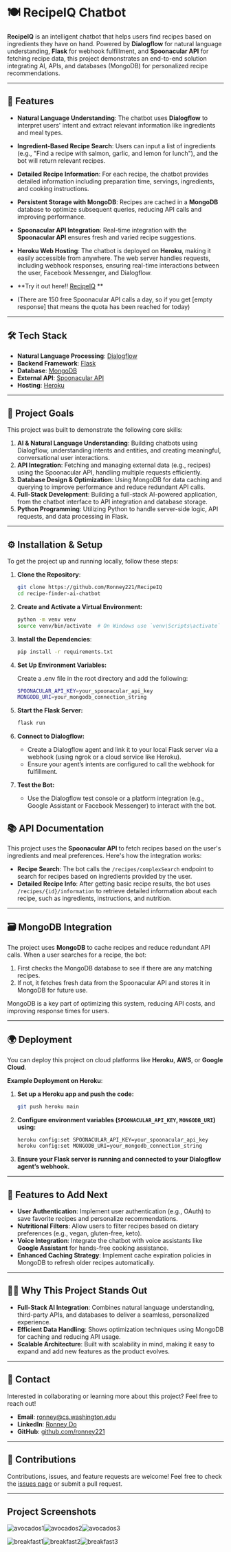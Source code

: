 # 🍽️ RecipeIQ Chatbot

**RecipeIQ** is an intelligent chatbot that helps users find recipes based on ingredients they have on hand. Powered by **Dialogflow** for natural language understanding, **Flask** for webhook fulfillment, and **Spoonacular API** for fetching recipe data, this project demonstrates an end-to-end solution integrating AI, APIs, and databases (MongoDB) for personalized recipe recommendations.

---

## 🌟 Features

- **Natural Language Understanding**: The chatbot uses **Dialogflow** to interpret users' intent and extract relevant information like ingredients and meal types.
- **Ingredient-Based Recipe Search**: Users can input a list of ingredients (e.g., "Find a recipe with salmon, garlic, and lemon for lunch"), and the bot will return relevant recipes.
- **Detailed Recipe Information**: For each recipe, the chatbot provides detailed information including preparation time, servings, ingredients, and cooking instructions.
- **Persistent Storage with MongoDB**: Recipes are cached in a **MongoDB** database to optimize subsequent queries, reducing API calls and improving performance.
- **Spoonacular API Integration**: Real-time integration with the **Spoonacular API** ensures fresh and varied recipe suggestions.
- **Heroku Web Hosting**: The chatbot is deployed on **Heroku**, making it easily accessible from anywhere. The web server handles requests, including webhook responses, ensuring real-time interactions between the user, Facebook Messenger, and Dialogflow.

- **Try it out here!! [RecipeIQ](https://ronney.eth.link/#projects) **
- (There are 150 free Spoonacular API calls a day, so if you get [empty response] that means the quota has been reached for today)
---

## 🛠️ Tech Stack

- **Natural Language Processing**: [Dialogflow](https://dialogflow.cloud.google.com/)
- **Backend Framework**: [Flask](https://flask.palletsprojects.com/)
- **Database**: [MongoDB](https://www.mongodb.com/)
- **External API**: [Spoonacular API](https://spoonacular.com/food-api)
- **Hosting**: [Heroku](https://www.heroku.com/)

---

## 🎯 Project Goals

This project was built to demonstrate the following core skills:

1. **AI & Natural Language Understanding**: Building chatbots using Dialogflow, understanding intents and entities, and creating meaningful, conversational user interactions.
2. **API Integration**: Fetching and managing external data (e.g., recipes) using the Spoonacular API, handling multiple requests efficiently.
3. **Database Design & Optimization**: Using MongoDB for data caching and querying to improve performance and reduce redundant API calls.
4. **Full-Stack Development**: Building a full-stack AI-powered application, from the chatbot interface to API integration and database storage.
5. **Python Programming**: Utilizing Python to handle server-side logic, API requests, and data processing in Flask.

---

## ⚙️ Installation & Setup

To get the project up and running locally, follow these steps:

1. **Clone the Repository**:

   ```bash
   git clone https://github.com/Ronney221/RecipeIQ
   cd recipe-finder-ai-chatbot
    ```
2. **Create and Activate a Virtual Environment:**

    ```bash
    python -m venv venv
    source venv/bin/activate  # On Windows use `venv\Scripts\activate`
    ```
3. **Install the Dependencies**:
    
    ```bash
    pip install -r requirements.txt
    ```
4. **Set Up Environment Variables:**
    
    Create a .env file in the root directory and add the following:
    
    ```bash
    SPOONACULAR_API_KEY=your_spoonacular_api_key
    MONGODB_URI=your_mongodb_connection_string
    ```
5. **Start the Flask Server:**
    
   ```bash
   flask run
   ```
6. **Connect to Dialogflow:**
    
   - Create a Dialogflow agent and link it to your local Flask server via a webhook (using ngrok or a cloud service like Heroku).
   - Ensure your agent’s intents are configured to call the webhook for fulfillment.
   
    
7. **Test the Bot:**

    - Use the Dialogflow test console or a platform integration (e.g., Google Assistant or Facebook Messenger) to interact with the bot.

## 📚 API Documentation

This project uses the **Spoonacular API** to fetch recipes based on the user's ingredients and meal preferences. Here's how the integration works:

- **Recipe Search**: The bot calls the `/recipes/complexSearch` endpoint to search for recipes based on ingredients provided by the user.
- **Detailed Recipe Info**: After getting basic recipe results, the bot uses `/recipes/{id}/information` to retrieve detailed information about each recipe, such as ingredients, instructions, and nutrition.

---

## 🗃️ MongoDB Integration

The project uses **MongoDB** to cache recipes and reduce redundant API calls. When a user searches for a recipe, the bot:

1. First checks the MongoDB database to see if there are any matching recipes.
2. If not, it fetches fresh data from the Spoonacular API and stores it in MongoDB for future use.

MongoDB is a key part of optimizing this system, reducing API costs, and improving response times for users.

---

## 🌍 Deployment

You can deploy this project on cloud platforms like **Heroku**, **AWS**, or **Google Cloud**.

**Example Deployment on Heroku**:

1. **Set up a Heroku app and push the code:**

   ```bash
   git push heroku main
    ```
2. **Configure environment variables (`SPOONACULAR_API_KEY`, `MONGODB_URI`) using:**

    ```bash
    heroku config:set SPOONACULAR_API_KEY=your_spoonacular_api_key
    heroku config:set MONGODB_URI=your_mongodb_connection_string
   ```
3. **Ensure your Flask server is running and connected to your Dialogflow agent’s webhook.**
    
---

## 🚀 Features to Add Next

- **User Authentication**: Implement user authentication (e.g., OAuth) to save favorite recipes and personalize recommendations.
- **Nutritional Filters**: Allow users to filter recipes based on dietary preferences (e.g., vegan, gluten-free, keto).
- **Voice Integration**: Integrate the chatbot with voice assistants like **Google Assistant** for hands-free cooking assistance.
- **Enhanced Caching Strategy**: Implement cache expiration policies in MongoDB to refresh older recipes automatically.

---

## 🧑‍💻 Why This Project Stands Out

- **Full-Stack AI Integration**: Combines natural language understanding, third-party APIs, and databases to deliver a seamless, personalized experience.
- **Efficient Data Handling**: Shows optimization techniques using MongoDB for caching and reducing API usage.
- **Scalable Architecture**: Built with scalability in mind, making it easy to expand and add new features as the product evolves.

---

## 📧 Contact

Interested in collaborating or learning more about this project? Feel free to reach out!

- **Email**: [ronney@cs.washington.edu](mailto:ronney@cs.washington.edu)
- **LinkedIn**: [Ronney Do](https://www.linkedin.com/in/ronneydo/)
- **GitHub**: [github.com/ronney221](https://github.com/ronney221)

---

## 👏 Contributions

Contributions, issues, and feature requests are welcome! Feel free to check the [issues page](https://github.com/ronney221/recipeiq/issues) or submit a pull request.

---

## Project Screenshots

![avocados1](https://github.com/user-attachments/assets/fb54e197-b039-4f85-8a67-cda65b0afaf0)![avocados2](https://github.com/user-attachments/assets/b79cada3-3807-4fca-b414-e79b67db0bb3)![avocados3](https://github.com/user-attachments/assets/ad292f22-de02-4f8a-a7e0-442f9286d1ff)


![breakfast1](https://github.com/user-attachments/assets/3e27b71c-e73a-4cb8-90f4-079c73428ffc)![breakfast2](https://github.com/user-attachments/assets/3ce51e6b-e654-4206-a480-38a1619221bc)![breakfast3](https://github.com/user-attachments/assets/c9056eaf-c641-40ed-b576-e32f5c73bf0f)



